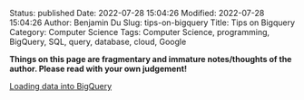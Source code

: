 Status: published
Date: 2022-07-28 15:04:26
Modified: 2022-07-28 15:04:26
Author: Benjamin Du
Slug: tips-on-bigquery
Title: Tips on Bigquery
Category: Computer Science
Tags: Computer Science, programming, BigQuery, SQL, query, database, cloud, Google

**Things on this page are fragmentary and immature notes/thoughts of the author. Please read with your own judgement!**


[Loading data into BigQuery](https://www.youtube.com/watch?v=Abzj-Vyhi74)

